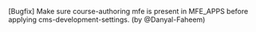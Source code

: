[Bugfix] Make sure course-authoring mfe is present in MFE_APPS before applying cms-development-settings. (by @Danyal-Faheem)

